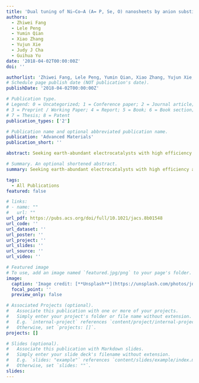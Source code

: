 ```yaml
---
title: 'Dual tuning of Ni–Co–A (A= P, Se, O) nanosheets by anion substitution and holey engineering for efficient hydrogen evolution'
authors:
  - Zhiwei Fang
  - Lele Peng
  - Yumin Qian
  - Xiao Zhang
  - Yujun Xie
  - Judy J Cha
  - Guihua Yu
date: '2018-04-02T00:00:00Z'
doi: ''

authorlist: 'Zhiwei Fang, Lele Peng, Yumin Qian, Xiao Zhang, Yujun Xie, Judy J Cha, Guihua Yu'
# Schedule page publish date (NOT publication's date).
publishDate: '2018-04-02T00:00:00Z'

# Publication type.
# Legend: 0 = Uncategorized; 1 = Conference paper; 2 = Journal article;
# 3 = Preprint / Working Paper; 4 = Report; 5 = Book; 6 = Book section;
# 7 = Thesis; 8 = Patent
publication_types: ['2']

# Publication name and optional abbreviated publication name.
publication: 'Advanced Materials'
publication_short: ''

abstract: Seeking earth-abundant electrocatalysts with high efficiency and durability has become the frontier of energy conversion research. Mixed-transition-metal (MTM)-based electrocatalysts, owing to the desirable electrical conductivity, synergistic effect of bimetal atoms, and structural stability, have recently emerged as new-generation hydrogen evolution reaction (HER) electrocatalysts. However, the correlation between anion species and their intrinsic electrocatalytic properties in MTM-based electrocatalysts is still not well understood. Here we present a novel approach to tuning the anion-dependent electrocatalytic characteristics in MTM-based catalyst for HER, using holey Ni/Co-based phosphides/selenides/oxides (Ni–Co–A, A = P, Se, O) as the model materials. The electrochemical results, combined with the electrical conductivity measurement and DFT calculation, reveal that P substitution could modulate the …

# Summary. An optional shortened abstract.
summary: Seeking earth-abundant electrocatalysts with high efficiency and durability has become the frontier of energy conversion research...

tags:
  - All Publications
featured: false

# links:
# - name: ""
#   url: ""
url_pdf: https://pubs.acs.org/doi/full/10.1021/jacs.8b01548
url_code: ''
url_dataset: ''
url_poster: ''
url_project: ''
url_slides: ''
url_source: ''
url_video: ''

# Featured image
# To use, add an image named `featured.jpg/png` to your page's folder.
image:
  caption: 'Image credit: [**Unsplash**](https://unsplash.com/photos/jdD8gXaTZsc)'
  focal_point: ''
  preview_only: false

# Associated Projects (optional).
#   Associate this publication with one or more of your projects.
#   Simply enter your project's folder or file name without extension.
#   E.g. `internal-project` references `content/project/internal-project/index.md`.
#   Otherwise, set `projects: []`.
projects: []

# Slides (optional).
#   Associate this publication with Markdown slides.
#   Simply enter your slide deck's filename without extension.
#   E.g. `slides: "example"` references `content/slides/example/index.md`.
#   Otherwise, set `slides: ""`.
slides:
---
```

